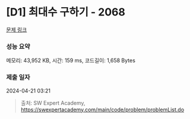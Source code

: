 # [D1] 최대수 구하기 - 2068 

[문제 링크](https://swexpertacademy.com/main/code/problem/problemDetail.do?contestProbId=AV5QQhbqA4QDFAUq) 

### 성능 요약

메모리: 43,952 KB, 시간: 159 ms, 코드길이: 1,658 Bytes

### 제출 일자

2024-04-21 03:21



> 출처: SW Expert Academy, https://swexpertacademy.com/main/code/problem/problemList.do